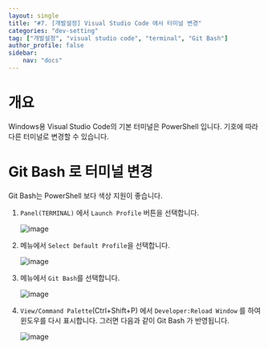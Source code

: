 ```yaml
---
layout: single
title: "#7. [개발설정] Visual Studio Code 에서 터미널 변경"
categories: "dev-setting"
tag: ["개발설정", "visual studio code", "terminal", "Git Bash"]
author_profile: false
sidebar: 
    nav: "docs"
---
```


# 개요
Windows용 Visual Studio Code의 기본 터미널은 PowerShell 입니다. 기호에 따라 다른 터미널로 변경할 수 있습니다.

# Git Bash 로 터미널 변경

Git Bash는 PowerShell 보다 색상 지원이 좋습니다.

1. `Panel(TERMINAL)` 에서 `Launch Profile` 버튼을 선택합니다.

    ![image](https://github.com/tango1202/tango1202.github.io/assets/133472501/1de2d40e-bd1d-4b4f-b527-b8b7e2ac2244)

2. 메뉴에서 `Select Default Profile`을 선택합니다.

    ![image](https://github.com/tango1202/tango1202.github.io/assets/133472501/573704d4-8891-4880-9773-59a60beaa2ff)

3. 메뉴에서 `Git Bash`를 선택합니다. 

    ![image](https://github.com/tango1202/tango1202.github.io/assets/133472501/bf72889a-d129-492e-bd04-507fb438fc82)

4. `View/Command Palette`(Ctrl+Shift+P) 에서 `Developer:Reload Window` 를 하여 윈도우를 다시 표시합니다. 그러면 다음과 같이 Git Bash 가 반영됩니다.

    ![image](https://github.com/tango1202/tango1202.github.io/assets/133472501/fcaa92b4-716f-4608-b9e1-4aa31f8c0001)
